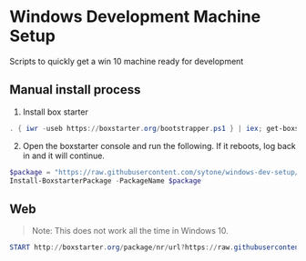 # Windows Development Machine Setup

Scripts to quickly get a win 10 machine ready for development

## Manual install process

1.  Install box starter

```PowerShell
. { iwr -useb https://boxstarter.org/bootstrapper.ps1 } | iex; get-boxstarter -Force
```

2.  Open the boxstarter console and run the following. If it reboots, log back in and it will continue.

```PowerShell
$package = "https://raw.githubusercontent.com/sytone/windows-dev-setup/master/boxstarterworkdesktop"
Install-BoxstarterPackage -PackageName $package
```
## Web

> Note: This does not work all the time in Windows 10.
```PowerShell
START http://boxstarter.org/package/nr/url?https://raw.githubusercontent.com/sytone/windows-dev-setup/master/boxstarterinvm
```

